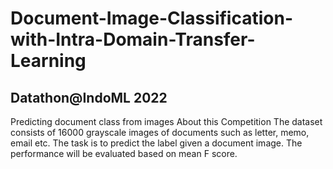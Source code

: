 # Document-Image-Classification-with-Intra-Domain-Transfer-Learning
## Datathon@IndoML 2022
Predicting document class from images
About this Competition
The dataset consists of 16000 grayscale images of documents such as letter, memo, email etc. The task is to predict the label given a document image. The performance will be evaluated based on mean F score.
